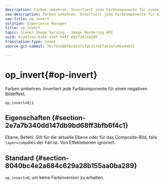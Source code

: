 ```yaml
---
description: Farben umkehren. Invertiert jede Farbkomponente für einen negativen Bildeffekt.
seo-description: Farben umkehren. Invertiert jede Farbkomponente für einen negativen Bildeffekt.
seo-title: op_invert
solution: Experience Manager
title: op_invert
topic: Scene7 Image Serving - Image Rendering API
uuid: bca91ce1-b105-42bf-b4ff-691f26218285
translation-type: tm+mt
source-git-commit: 7bc7b3a86fbcdc57cfdc31745fae3afc06e44b15

---
```



# op_invert{#op-invert}

Farben umkehren. Invertiert jede Farbkomponente für einen negativen Bildeffekt.

`op_invert=0|1`

## Eigenschaften {#section-2e7a7b340dd147db9bd68ff3bfb6f4c1}

Ebene, Befehl. Gilt für die aktuelle Ebene oder für das Composite-Bild, falls `layer=comp`dies der Fall ist. Von Effektebenen ignoriert.

## Standard {#section-8040bc4e2a684c629a28b155aa0ba289}

`op_invert=0`, um keine Farbinversion zu erhalten.

